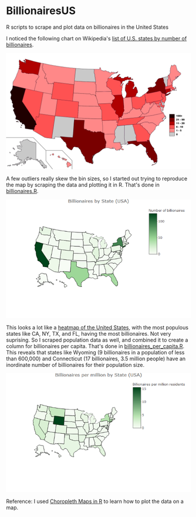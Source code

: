 # BillionairesUS
R scripts to scrape and plot data on billionaires in the United States

I noticed the following chart on Wikipedia's [list of U.S. states by number of billionaires](https://en.wikipedia.org/wiki/List_of_U.S._states_by_the_number_of_billionaires).

![Billionaires by State](images/Map_of_each_states_billionaires_as_of_2016.png)

A few outliers really skew the bin sizes, so I started out trying to reproduce the map by scraping the data and plotting it in R. That's done in [billionaires.R](billionaires.R).

![Billionaires by State](images/Billionaires_by_state.png)

This looks a lot like a [heatmap of the United States](https://en.wikipedia.org/wiki/List_of_U.S._states_and_territories_by_population), with the most populous states like CA, NY, TX, and FL, having the most billionaires. Not very suprising. So I scraped population data as well, and combined it to create a column for billionaires per capita. That's done in [billionaires_per_capita.R](billionaires_per_capita.R). This reveals that states like Wyoming (9 billionaires in a population of less than 600,000) and Connecticut (17 billionaires, 3.5 million people) have an inordinate number of billionaires for their population size.

![Billionaires per million residents](images/Billionaires_per_capita.png)

Reference: I used [Choropleth Maps in R](https://plot.ly/r/choropleth-maps/) to learn how to plot the data on a map.
